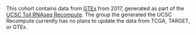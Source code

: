 This cohort contains data from [GTEx](https://gtexportal.org/home/) from 2017, generated as part of the [UCSC Toil RNAseq Recompute](https://xenabrowser.net/datapages/?host=https%3A%2F%2Ftoil.xenahubs.net). The group the generated the UCSC Recompute currently has no plans to update the data from TCGA, TARGET, or GTEx.
